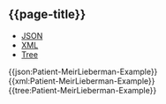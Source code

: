 ## {{page-title}}

<div class="nhsd-!t-margin-bottom-6">
  <ul class="nav nav-tabs" role="tablist">
        <li role="presentation" class="active">
            <a href="#JSON-P-ML-E" role="tab" data-toggle="tab">JSON</a>
        </li>
         <li role="presentation">
            <a href="#XML-P-ML-E" role="tab" data-toggle="tab">XML</a>
        </li>
        <li role="presentation">
            <a href="#Tree-P-ML-E" role="tab" data-toggle="tab">Tree</a>
        </li>
  </ul>
    
  <div class="tab-content snippet">
    <div id="JSON-P-ML-E" role="tabpanel" class="tab-pane active">
{{json:Patient-MeirLieberman-Example}}
    </div>
    <div id="XML-P-ML-E" role="tabpanel" class="tab-pane">
{{xml:Patient-MeirLieberman-Example}}
    </div>
    <div id="Tree-P-ML-E" role="tabpanel" class="tab-pane">
{{tree:Patient-MeirLieberman-Example}}
    </div>
  </div>
</div>
